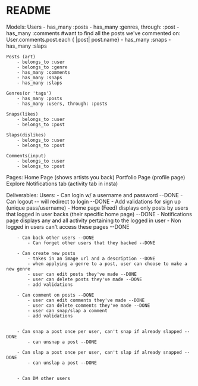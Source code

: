 # README

Models: 
    Users 
        - has_many :posts
        - has_many :genres, through: :post
        - has_many :comments
            #want to find all the posts we've commented on: User.comments.post.each { |post| post.name}
        - has_many :snaps
        - has_many :slaps

    Posts (art)
        - belongs_to :user 
        - belongs_to :genre
        - has_many :comments
        - has_many :snaps
        - has_many :slaps

    Genres(or 'tags')
        - has_many :posts
        - has_many :users, through: :posts

    Snaps(likes)
        - belongs_to :user
        - belongs_to :post

    Slaps(dislikes)
        - belongs_to :user
        - belongs_to :post

    Comments(input)
        - belongs_to :user
        - belongs_to :post


Pages: 
    Home Page (shows artists you back)
    Portfolio Page (profile page)
    Explore
    Notifications tab (activity tab in insta)

Deliverables:
    Users:
        - Can login w/ a username and password --DONE 
            - Can logout -- will redirect to login --DONE 
            - Add validations for sign up (unique pass/username)
            - Home page (Feed) displays only posts by users that logged in user backs (their specific home page) --DONE
            - Notifications page displays any and all activity pertaining to the logged in user 
            - Non logged in users can't access these pages --DONE 

        - Can back other users --DONE
            - Can forget other users that they backed --DONE

        - Can create new posts 
            - takes in an image url and a description --DONE
            - when applying a genre to a post, user can choose to make a new genre
            - user can edit posts they've made --DONE
            - user can delete posts they've made --DONE
            - add validations

        - Can comment on posts --DONE
            - user can edit comments they've made --DONE
            - user can delete comments they've made --DONE
            - user can snap/slap a comment 
            - add validations


        - Can snap a post once per user, can't snap if already slapped --DONE
            - can unsnap a post --DONE

        - Can slap a post once per user, can't slap if already snapped --DONE
            - can unslap a post --DONE


        - Can DM other users
       